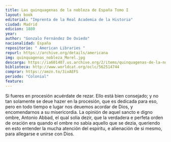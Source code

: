 ```yaml
---
title: Las quinquagenas de la nobleza de España Tomo I
layout: book
editorial: "Imprenta de la Real Academia de la Historia"
ciudad: Madrid
edicion: 1880
year: 
author: "Gonzalo Fernández De Oviedo"
nacionalidad: España
repositorio: " American Libraries "
repurl: https://archive.org/details/americana
img: quinquagenas_nobleza_Morel.jpg
descarga: https://ia601407.us.archive.org/2/items/quinquagenas-de-la-nobleza-de-espana-tomo-i-gonzalo-fernandez-de-oviedo/Quinquagenas%20de%20la%20nobleza%20de%20Espa%C3%B1a%20Tomo%20I%20-%20Gonzalo%20Fern%C3%A1ndez%20de%20Oviedo.pdf
biblioteca: http://www.worldcat.org/oclc/562514744
comprar: https://amzn.to/3ixAEFS 
periodo: "Colonial"
feature: 
---
```

 
Si fueres en procesión acuérdate de rezar. Ello está bien consejado; y no tan solamente se deue hazer en la procesión, que es dedicada para eso, pero en todo tiempo e lugar nos deuemos acordar de Dios, y encomendarnos a su misericordia. La opinión de aquel sancto e digno ombre, Antonio Abbad, el qual solia dezir, que la verdadera e perfeta orden de oración era quando el ombre no sabía aquello que se dezia, queriendo en esto entender la mucha atención del espíritu, e alienación de si mesmo, para allegarse e unirse con Dios.
